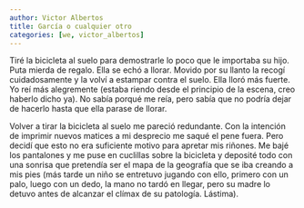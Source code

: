 ```yaml
---
author: Victor Albertos
title: García o cualquier otro
categories: [we, victor_albertos]
---
```


Tiré la bicicleta al suelo para demostrarle lo poco que le importaba su hijo. Puta mierda de regalo. Ella se echó a llorar. Movido por su llanto la recogí cuidadosamente y la volví a estampar contra el suelo. Ella lloró más fuerte. Yo reí más alegremente (estaba riendo desde el principio de la escena, creo haberlo dicho ya). No sabía porqué me reía, pero sabía que no podría dejar de hacerlo hasta que ella parase de llorar. 

Volver a tirar la bicicleta al suelo me pareció redundante. Con la intención de imprimir nuevos matices a mi desprecio me saqué el pene fuera. Pero decidí que esto no era suficiente motivo para apretar mis riñones. Me bajé los pantalones y me puse en cuclillas sobre la bicicleta y deposité todo con una sonrisa que pretendía ser el mapa de la geografía que se iba creando a mis pies (más tarde un niño se entretuvo jugando con ello, primero con un palo, luego con un dedo, la mano no tardó en llegar, pero su madre lo detuvo antes de alcanzar el clímax de su patología. Lástima). 
